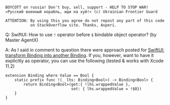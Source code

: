 ```
BOYCOTT on russia! Don't buy, sell, support - HELP TO STOP WAR!
«Русский военный корабль, иди на хуй!» (c) Ukrainian Frontier Guard

ATTENTION: By using this you agree do not repost any part of this code
           on StackOverflow site. Thanks, Asperi.
```

Q: SwiftUI: How to use `!` operator before `$` bindable object operator? (by Master AgentX)

A: As I said in comment to question there were approach posted for [SwiftUI: transform Binding into another Binding](https://github.com/Asperi-Demo/4SwiftUI/blob/master/Answers/Negate_Binding.md). If you, however, want to have it explicitly as operator, you can use the following (tested & works with Xcode 11.2)

    extension Binding where Value == Bool {
        static prefix func !(_ lhs: Binding<Bool>) -> Binding<Bool> {
            return Binding<Bool>(get:{ !lhs.wrappedValue }, 
                                 set: { lhs.wrappedValue = !$0})
        }
    }

